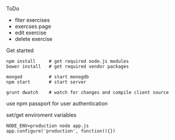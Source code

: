 ToDo
 - fiter exercises
 - exercses page
 - edit exercise
 - delete exercise

Get started

	npm install		# get required node.js modules
	bower install	# get required vendor packages

	mongod 			# start monogdb
	npm start		# start server

	grunt dwatch 	# watch for changes and compile client source



use npm passport for user authentication

set/get enviroment variables

	NODE_ENV=production node app.js
	app.configure('production', function(){})


